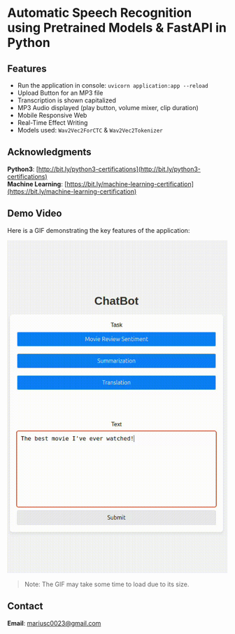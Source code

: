 # Automatic Speech Recognition using Pretrained Models & FastAPI in Python

## Features
- Run the application in console: `uvicorn application:app --reload`
- Upload Button for an MP3 file
- Transcription is shown capitalized
- MP3 Audio displayed (play button, volume mixer, clip duration)
- Mobile Responsive Web
- Real-Time Effect Writing
- Models used: `Wav2Vec2ForCTC` & `Wav2Vec2Tokenizer`

## Acknowledgments

**Python3**: [http://bit.ly/python3-certifications](http://bit.ly/python3-certifications)  
**Machine Learning**: [https://bit.ly/machine-learning-certification](https://bit.ly/machine-learning-certification)
<br>


## Demo Video

Here is a GIF demonstrating the key features of the application:

![Demo Video](https://github.com/marius2347/LLM-ChatBot-in-Python-using-Flask/blob/main/video.gif)

> Note: The GIF may take some time to load due to its size.

## Contact

**Email**: mariusc0023@gmail.com
